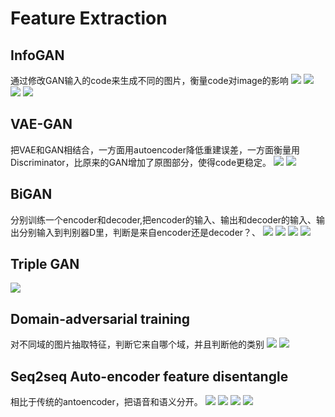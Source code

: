 # Feature Extraction #
## InfoGAN ##
通过修改GAN输入的code来生成不同的图片，衡量code对image的影响
![](https://i.imgur.com/zaR0jMT.png)
![](https://i.imgur.com/nFxbT8y.png)
![](https://i.imgur.com/3MKAUdA.png)
![](https://i.imgur.com/29rY8FV.png)
## VAE-GAN ##
把VAE和GAN相结合，一方面用autoencoder降低重建误差，一方面衡量用Discriminator，比原来的GAN增加了原图部分，使得code更稳定。
![](https://i.imgur.com/zbg4DWi.png)
![](https://i.imgur.com/nKQwDsd.png)
## BiGAN ##
分别训练一个encoder和decoder,把encoder的输入、输出和decoder的输入、输出分别输入到判别器D里，判断是来自encoder还是decoder？、
![](https://i.imgur.com/hPz77yS.png)
![](https://i.imgur.com/Bt7USXg.png)
![](https://i.imgur.com/Jgs1xRs.png)
![](https://i.imgur.com/7cHXOfP.png)
## Triple GAN ##
![](https://i.imgur.com/UWrddP8.png)
## Domain-adversarial training ##
对不同域的图片抽取特征，判断它来自哪个域，并且判断他的类别
![](https://i.imgur.com/Lax8sQn.png)
![](https://i.imgur.com/eAhnkhj.png)
## Seq2seq Auto-encoder feature disentangle ##
相比于传统的antoencoder，把语音和语义分开。
![](https://i.imgur.com/ZwOoJdQ.png)
![](https://i.imgur.com/wsEHcoB.png)
![](https://i.imgur.com/bj27qAL.png)
![](https://i.imgur.com/gWsgtzd.png)
